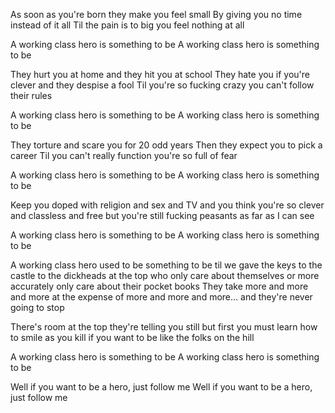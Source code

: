 As soon as you're born they make you feel small
By giving you no time instead of it all
Til the pain is to big you feel nothing at all

A working class hero is something to be
A working class hero is something to be

They hurt you at home and they hit you at school
They hate you if you're clever and they despise a fool
Til you're so fucking crazy you can't follow their rules

A working class hero is something to be
A working class hero is something to be

They torture and scare you for 20 odd years
Then they expect you to pick a career
Til you can't really function you're so full of fear

A working class hero is something to be
A working class hero is something to be

Keep you doped with religion and sex and TV
and you think you're so clever and classless and free
but you're still fucking peasants as far as I can see

A working class hero is something to be
A working class hero is something to be

A working class hero used to be something to be
til we gave the keys to the castle to the dickheads at the top
who only care about themselves
or more accurately only care about their pocket books
They take more and more and more
at the expense of more and more and more...
and they're never going to stop

There's room at the top they're telling you still
but first you must learn how to smile as you kill
if you want to be like the folks on the hill

A working class hero is something to be
A working class hero is something to be

Well if you want to be a hero, just follow me
Well if you want to be a hero, just follow me

